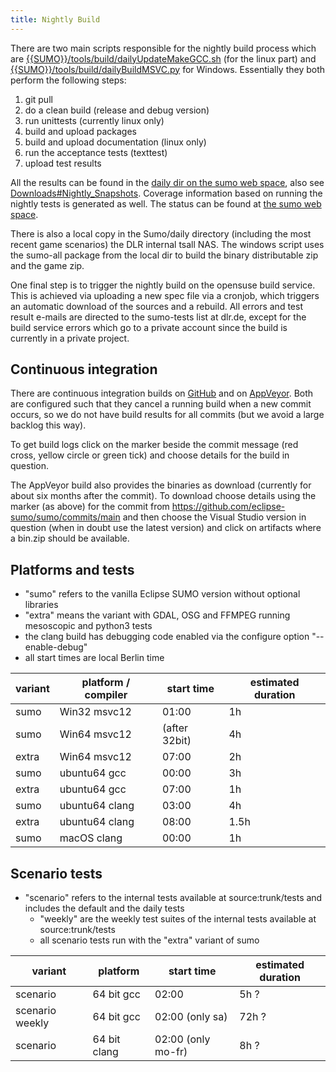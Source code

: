 ```yaml
---
title: Nightly Build
---
```


There are two main scripts responsible for the nightly build process
which are [{{SUMO}}/tools/build/dailyUpdateMakeGCC.sh]({{Source}}tools/build/dailyUpdateMakeGCC.sh) (for the linux part) and [{{SUMO}}/tools/build/dailyBuildMSVC.py]({{Source}}tools/build/dailyBuildMSVC.py) for Windows. Essentially they both
perform the following steps:

1.  git pull
2.  do a clean build (release and debug version)
3.  run unittests (currently linux only)
4.  build and upload packages
5.  build and upload documentation (linux only)
6.  run the acceptance tests (texttest)
7.  upload test results

All the results can be found in the [daily dir on the sumo web
space](https://sumo.dlr.de/daily/), also see
[Downloads\#Nightly_Snapshots](../Downloads.md#nightly_snapshots).
Coverage information based on running the nightly tests is generated as
well. The status can be found at [the sumo web
space](https://sumo.dlr.de/daily/lcov/html/).

There is also a local copy in the Sumo/daily directory (including
the most recent game scenarios) the DLR internal tsall NAS. The windows
script uses the sumo-all package from the local dir to build the binary
distributable zip and the game zip.

One final step is to trigger the nightly build on the opensuse build
service. This is achieved via uploading a new spec file via a cronjob,
which triggers an automatic download of the sources and a rebuild. All
errors and test result e-mails are directed to the sumo-tests list at
dlr.de, except for the build service errors which go to a private
account since the build is currently in a private project.

## Continuous integration

There are continuous integration builds on
[GitHub](https://github.com/eclipse-sumo/sumo/actions/) and on
[AppVeyor](https://ci.appveyor.com/project/eclipsewebmaster/sumo).
Both are configured such that they cancel a running build when a 
new commit occurs, so we do not have build results for all commits
(but we avoid a large backlog this way).

To get build logs click on the marker beside the commit
message (red cross, yellow circle or green tick) and choose details
for the build in question.

The AppVeyor build also provides the binaries as download (currently
for about six months after the commit). To download choose details 
using the marker (as above) for the commit from 
https://github.com/eclipse-sumo/sumo/commits/main and then choose the 
Visual Studio version in question (when in doubt use the latest version)
and click on artifacts where a bin.zip should be available.

## Platforms and tests

- "sumo" refers to the vanilla Eclipse SUMO version without optional libraries
- "extra" means the variant with GDAL, OSG and FFMPEG
  running mesoscopic and python3 tests
- the clang build has debugging code enabled via the configure option
  "--enable-debug"
- all start times are local Berlin time

| variant | platform / compiler | start time    | estimated duration |
| ------- | ------------------- | ------------- | ------------------ |
| sumo    | Win32 msvc12        | 01:00         | 1h                 |
| sumo    | Win64 msvc12        | (after 32bit) | 4h                 |
| extra   | Win64 msvc12        | 07:00         | 2h                 |
| sumo    | ubuntu64 gcc        | 00:00         | 3h                 |
| extra   | ubuntu64 gcc        | 07:00         | 1h                 |
| sumo    | ubuntu64 clang      | 03:00         | 4h                 |
| extra   | ubuntu64 clang      | 08:00         | 1.5h               |
| sumo    | macOS clang         | 00:00         | 1h                 |

## Scenario tests

- "scenario" refers to the internal tests available at
source:trunk/tests and includes the default and the daily tests
  - "weekly" are the weekly test suites of the internal tests
    available at source:trunk/tests
  - all scenario tests run with the "extra" variant of sumo

| variant         | platform     | start time         | estimated duration |
| --------------- | ------------ | ------------------ | ------------------ |
| scenario        | 64 bit gcc   | 02:00              | 5h ?               |
| scenario weekly | 64 bit gcc   | 02:00 (only sa)    | 72h ?              |
| scenario        | 64 bit clang | 02:00 (only mo-fr) | 8h ?               |
